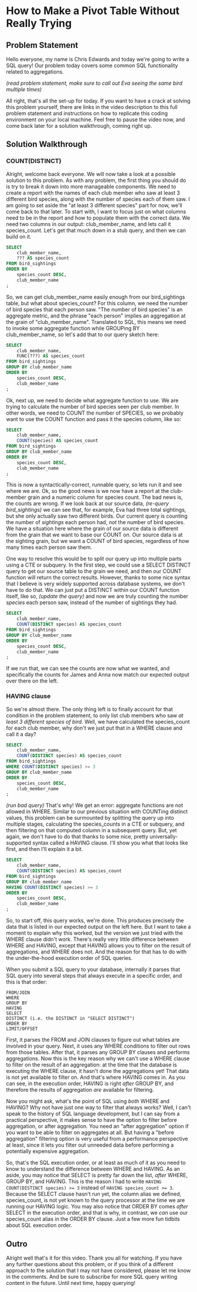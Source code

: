 # How to Make a Pivot Table Without Really Trying

## Problem Statement
Hello everyone, my name is Chris Edwards and today we're going to write a SQL
query! Our problem today covers some common SQL functionality related to
aggregations.

*(read problem statement, make sure to call out Eva seeing the same bird multiple
times)*

All right, that's all the set-up for today. If you want to have a crack at solving
this problem yourself, there are links in the video description to this full problem
statement and instructions on how to replicate this coding environment on your
local machine. Feel free to pause the video now, and come back later for a solution
walkthrough, coming right up.

## Solution Walkthrough
### COUNT(DISTINCT)
Alright, welcome back everyone. We will now take a look at a possible solution
to this problem. As with any problem, the first thing you should do is try to
break it down into more manageable components. We need to create a report with
the names of each club member who saw at least 3 different bird species, along with
the number of species each of them saw. I am going to set aside the "at least 3
different species" part for now, we'll come back to that later. To start with,
I want to focus just on what columns need to be in the report and how to populate
them with the correct data. We need two columns in our output: club_member_name,
and lets call it species_count. Let's get that much down in a stub query, and then
we can build on it.

```sql
SELECT
	club_member_name,
	??? AS species_count
FROM bird_sightings
ORDER BY
    species_count DESC,
    club_member_name
;
```
So, we can get club_member_name easily enough from our bird_sightings table, but
what about species_count? For this column, we need the number of bird species
that each person saw. "The number of bird species" is an aggregate metric, and
the phrase "each person" implies an aggregation at the grain of "club_member_name".
Translated to SQL, this means we need to invoke some aggregate function while GROUPing
BY club_member_name, so let's add that to our query sketch here:

```sql
SELECT
	club_member_name,
	FUNC(???) AS species_count
FROM bird_sightings
GROUP BY club_member_name
ORDER BY
    species_count DESC,
    club_member_name
;
```

Ok, next up, we need to decide what aggregate function to use. We are trying to
calculate the number of bird species seen per club member. In other words, we need
to COUNT the number of SPECIES, so we probably want to use the COUNT function and
pass it the species column, like so:

```sql
SELECT
	club_member_name,
	COUNT(species) AS species_count
FROM bird_sightings
GROUP BY club_member_name
ORDER BY
    species_count DESC,
    club_member_name
;
```
This is now a syntactically-correct, runnable query, so lets run it and see where
we are. Ok, so the good news is we now have a report at the club-member grain
and a numeric column for species count. The bad news is, the counts are wrong.
If we look back at our source data, *(re-query bird_sightings)* we can see that,
for example, Eva had three total sightings, but she only actually saw two different
birds. Our current query is counting the number of *sightings* each person had,
*not* the number of bird species. We have a situation here where the grain of
our source data is different from the grain that we want to base our COUNT on.
Our source data is at the sighting grain, but we want a COUNT of bird species,
regardless of how many times each person saw them.

One way to resolve this would be to split our query up into multiple parts
using a CTE or subquery. In the first step, we could use a SELECT DISTINCT query
to get our source table to the grain we need, and then our COUNT function will
return the correct results. However, thanks to some nice syntax that I believe is
very widely supported across database systems, we don't have to do that. We can
just put a DISTINCT within our COUNT function itself, like so, *(update the query)*
and now we are truly counting the number *species* each person saw, instead of
the number of sightings they had.

```sql
SELECT
	club_member_name,
	COUNT(DISTINCT species) AS species_count
FROM bird_sightings
GROUP BY club_member_name
ORDER BY
    species_count DESC,
    club_member_name
;
```
If we run that, we can see the counts are now what we wanted, and specifically
the counts for James and Anna now match our expected output over there on the left.

### HAVING clause
So we're almost there. The only thing left is to finally account for that condition
in the problem statement, to only list club members who saw *at least 3 different
species of bird*. Well, we have calculated the species_count for each club member,
why don't we just put that in a WHERE clause and call it a day?

```sql
SELECT
	club_member_name,
	COUNT(DISTINCT species) AS species_count
FROM bird_sightings
WHERE COUNT(DISTINCT species) >= 3
GROUP BY club_member_name
ORDER BY
    species_count DESC,
    club_member_name
;
```
*(run bad query)* That's why! We get an error: aggregate functions are not allowed
in WHERE. Similar to our previous situation with COUNTing distinct values, this
problem can be surmounted by splitting the query up into multiple stages, calculating
the species_counts in a CTE or subquery, and then filtering on that computed column
in a subsequent query. But, yet again, we don't have to do that thanks to some nice,
pretty universally-supported syntax called a HAVING clause. I'll show you what that
looks like first, and then I'll explain it a bit.

```sql
SELECT
    club_member_name,
    COUNT(DISTINCT species) AS species_count
FROM bird_sightings
GROUP BY club_member_name
HAVING COUNT(DISTINCT species) >= 3
ORDER BY
    species_count DESC,
    club_member_name
;
```
So, to start off, this query works, we're done. This produces precisely the data
that is listed in our expected output on the left here. But I want to take a moment
to explain why this worked, but the version we just tried with the WHERE clause
didn't work. There's really very little difference between WHERE and HAVING, except
that HAVING allows you to filter on the result of aggregations, and WHERE does not.
And the reason for that has to do with the under-the-hood execution order of SQL
queries.

When you submit a SQL query to your database, internally it parses that SQL query
into several steps that always execute in a specific order, and this is that order:
```
FROM/JOIN
WHERE
GROUP BY
HAVING
SELECT
DISTINCT (i.e. the DISTINCT in "SELECT DISTINCT")
ORDER BY
LIMIT/OFFSET
```
First, it parses the FROM and JOIN clauses to figure out what tables are involved
in your query. Next, it uses any WHERE conditions to filter out rows from those
tables. After that, it parses any GROUP BY clauses and performs aggregations. Now
this is the key reason why we can't use a WHERE clause to filter on the result
of an aggregation: at the time that the database is executing the WHERE clause,
it hasn't done the aggregations yet! That data is not yet available to filter
on. And that's where HAVING comes in. As you can see, in the execution order,
HAVING is right *after* GROUP BY, and therefore the results of aggregation *are*
available for filtering.

Now you might ask, what's the point of SQL using *both* WHERE and HAVING? Why not
have just one way to filter that always works? Well, I can't speak to the history
of SQL language development, but I can say from a practical perspective, it makes
sense to have the option to filter before aggregation, or after aggregation. You
need an "after aggregation" option if you want to be able to filter on aggregates
at all. But having a "before aggregation" filtering option is very useful from
a performance perspective at least, since it lets you filter out unneeded data
before performing a potentially expensive aggregation.

So, that's the SQL execution order, or at least as much of it as you need to know
to understand the difference between WHERE and HAVING. As an aside, you may notice
that SELECT is pretty far down the list, *after* WHERE, GROUP BY, and HAVING. This
is the reason I had to write `HAVING COUNT(DISTINCT species) >= 3` instead of
`HAVING species_count >= 3`. Because the SELECT clause hasn't run yet, the column
alias we defined, species_count, is not yet known to the query processor at the time
we are running our HAVING logic. You may also notice that ORDER BY comes *after*
SELECT in the execution order, and that is why, in contrast, we *can* use our
species_count alias in the ORDER BY clause. Just a few more fun tidbits about
SQL execution order.

## Outro
Alright well that's it for this video. Thank you all for watching. If you have any
further questions about this problem, or if you think of a different approach to the
solution that I may not have considered, please let me know in the comments. And
be sure to subscribe for more SQL query writing content in the future. Until next time,
happy querying!
